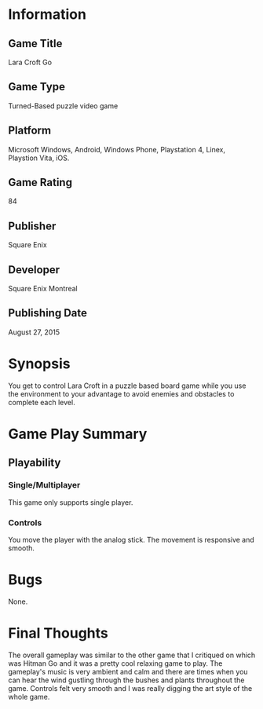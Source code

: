 # Information
## Game Title
Lara Croft Go
## Game Type
Turned-Based puzzle video game
## Platform
Microsoft Windows, Android, Windows Phone, Playstation 4, Linex, Playstion Vita, iOS.
## Game Rating
84
## Publisher
Square Enix
## Developer
Square Enix Montreal
## Publishing Date
August 27, 2015
# Synopsis
You get to control Lara Croft in a puzzle based board game while you use the environment to your advantage to avoid 
enemies and obstacles to complete each level.


# Game Play Summary
## Playability
### Single/Multiplayer
This game only supports single player.

### Controls
You move the player with the analog stick. The movement is responsive and smooth. 
# Bugs
None.
# Final Thoughts
The overall gameplay was similar to the other game that I critiqued on which was Hitman Go and it was 
a pretty cool relaxing game to play. The gameplay's music is very ambient and calm and there are times 
when you can hear the wind gustling through the bushes and plants throughout the game. Controls felt
very smooth and I was really digging the art style of the whole game.

